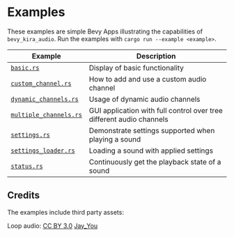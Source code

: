 # Examples

These examples are simple Bevy Apps illustrating the capabilities of `bevy_kira_audio`. Run the examples with `cargo run --example <example>`.

| Example                                                  | Description                                                          |
|----------------------------------------------------------|----------------------------------------------------------------------|
| [`basic.rs`](/examples/basic.rs)                         | Display of basic functionality                                       |
| [`custom_channel.rs`](/examples/custom_channel.rs)       | How to add and use a custom audio channel                            |
| [`dynamic_channels.rs`](/examples/dynamic_channels.rs)   | Usage of dynamic audio channels                                      |
| [`multiple_channels.rs`](/examples/multiple_channels.rs) | GUI application with full control over tree different audio channels |
| [`settings.rs`](/examples/settings.rs)                   | Demonstrate settings supported when playing a sound                  |
| [`settings_loader.rs`](/examples/settings_loader.rs)     | Loading a sound with applied settings                                |
| [`status.rs`](/examples/status.rs)                       | Continuously get the playback state of a sound                       |

## Credits
The examples include third party assets:

Loop audio: [CC BY 3.0](https://creativecommons.org/licenses/by/3.0/) [Jay_You](https://freesound.org/people/Jay_You/sounds/460432/)
